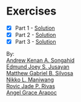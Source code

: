 # Exercises

- [x] Part 1 - [Solution](part-1.md)
- [x] Part 2 - [Solution](part-2.md)
- [x] Part 3 - [Solution](part-3.md)

By:  
[Andrew Kenan A. Songahid](mailto:akasongahid@usep.edu.ph)  
[Edmund Joey S. Jusayan](mailto:ejsjusayan@usep.edu.ph)  
[Matthew Gabriel B. Silvosa](mailto:mgbsilvosa@usep.edu.ph)  
[Nikko L. Maniwang](mailto:nlmaniwang@usep.edu.ph)  
[Rovic Jade P. Rivas](mailto:rjprivas@usep.edu.ph)  
[Angel Grace Arapoc](mailto:wangelgwace@gmail.com)
